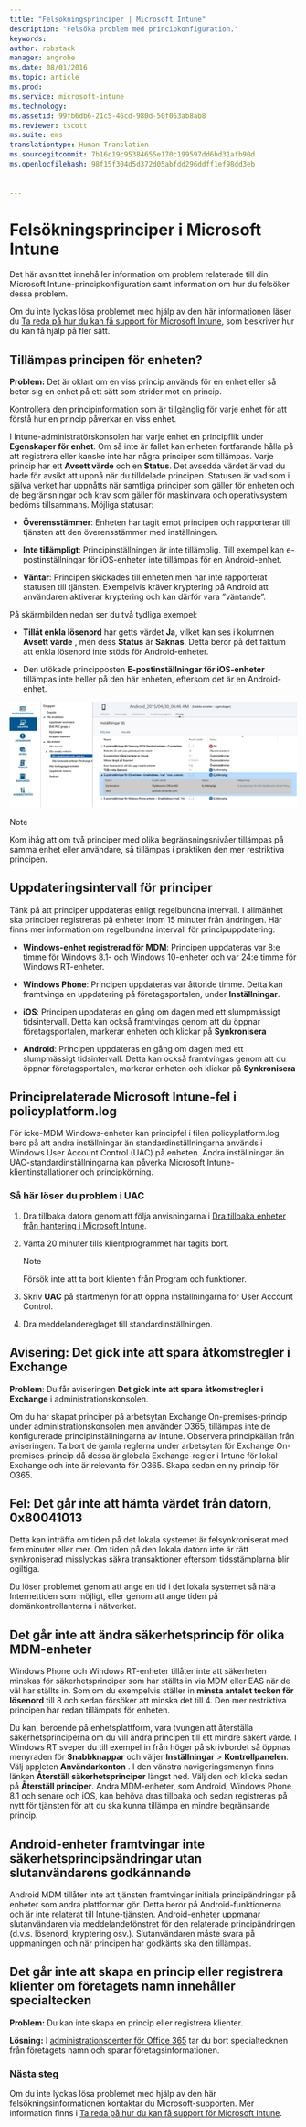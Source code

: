 ```yaml
---
title: "Felsökningsprinciper | Microsoft Intune"
description: "Felsöka problem med principkonfiguration."
keywords: 
author: robstack
manager: angrobe
ms.date: 08/01/2016
ms.topic: article
ms.prod: 
ms.service: microsoft-intune
ms.technology: 
ms.assetid: 99fb6db6-21c5-46cd-980d-50f063ab8ab8
ms.reviewer: tscott
ms.suite: ems
translationtype: Human Translation
ms.sourcegitcommit: 7b16c19c95384655e170c199597dd6bd31afb90d
ms.openlocfilehash: 98f15f304d5d372d05abfdd296ddff1ef98dd3eb


---
```


# Felsökningsprinciper i Microsoft Intune

Det här avsnittet innehåller information om problem relaterade till din Microsoft Intune-principkonfiguration samt information om hur du felsöker dessa problem.

Om du inte lyckas lösa problemet med hjälp av den här informationen läser du [Ta reda på hur du kan få support för Microsoft Intune](how-to-get-support-for-microsoft-intune.md), som beskriver hur du kan få hjälp på fler sätt.


## Tillämpas principen för enheten?
**Problem:** Det är oklart om en viss princip används för en enhet eller så beter sig en enhet på ett sätt som strider mot en princip.

Kontrollera den principinformation som är tillgänglig för varje enhet för att förstå hur  en princip påverkar en viss enhet.

I Intune-administratörskonsolen har varje enhet en principflik under **Egenskaper för enhet**. Om så inte är fallet kan enheten fortfarande hålla på att registrera eller kanske inte har några principer som tillämpas. Varje princip har ett **Avsett värde** och en **Status**. Det avsedda värdet är vad du hade för avsikt att uppnå när du tilldelade principen. Statusen är vad som i själva verket har uppnåtts när samtliga principer som gäller för enheten och de begränsningar och krav som gäller för maskinvara och operativsystem bedöms tillsammans. Möjliga statusar:

-   **Överensstämmer**: Enheten har tagit emot principen och rapporterar till tjänsten att den överensstämmer med inställningen.

-   **Inte tillämpligt**: Principinställningen är inte tillämplig. Till exempel kan e-postinställningar för iOS-enheter inte tillämpas för en Android-enhet.

-   **Väntar**: Principen skickades till enheten men har inte rapporterat statusen till tjänsten. Exempelvis kräver kryptering på Android att användaren aktiverar kryptering och kan därför vara ”väntande”.

På skärmbilden nedan ser du två tydliga exempel:

-   **Tillåt enkla lösenord** har getts värdet **Ja**, vilket kan ses i kolumnen **Avsett värde** , men dess **Status** är **Saknas**. Detta beror på det faktum att enkla lösenord inte stöds för Android-enheter.

-   Den utökade principposten **E-postinställningar för iOS-enheter** tillämpas inte heller på den här enheten, eftersom det är en Android-enhet.

![Intune-enhetsprincip](../media/Intune-Device-Policy-v.2.jpg)

> [!NOTE]
> Kom ihåg att om två principer med olika begränsningsnivåer tillämpas på samma enhet eller användare, så tillämpas i praktiken den mer restriktiva principen.

## Uppdateringsintervall för principer
Tänk på att principer uppdateras enligt regelbundna intervall. I allmänhet ska principer registreras på enheter inom 15 minuter från ändringen. Här finns mer information om regelbundna intervall för principuppdatering:

-   **Windows-enhet registrerad för MDM**: Principen uppdateras var 8:e timme för Windows 8.1- och Windows 10-enheter och var 24:e timme för Windows RT-enheter.

-   **Windows Phone**: Principen uppdateras var åttonde timme. Detta kan framtvinga en uppdatering på företagsportalen, under **Inställningar**.

-   **iOS**: Principen uppdateras en gång om dagen med ett slumpmässigt tidsintervall. Detta kan också framtvingas genom att du öppnar företagsportalen, markerar enheten och klickar på **Synkronisera**

-   **Android**: Principen uppdateras en gång om dagen med ett slumpmässigt tidsintervall. Detta kan också framtvingas genom att du öppnar företagsportalen, markerar enheten och klickar på **Synkronisera**

## Principrelaterade Microsoft Intune-fel i policyplatform.log
För icke-MDM Windows-enheter kan principfel i filen policyplatform.log bero på att andra inställningar än standardinställningarna används i Windows User Account Control (UAC) på enheten. Andra inställningar än UAC-standardinställningarna kan påverka Microsoft Intune-klientinstallationer och principkörning.

### Så här löser du problem i UAC

1.  Dra tillbaka datorn genom att följa anvisningarna i [Dra tillbaka enheter från hantering i Microsoft Intune](/intune/deploy-use/retire-devices-from-microsoft-intune-management).

2.  Vänta 20 minuter tills klientprogrammet har tagits bort.

    > [!NOTE]
    > Försök inte att ta bort klienten från Program och funktioner.

3.  Skriv **UAC** på startmenyn för att öppna inställningarna för User Account Control.

4.  Dra meddelandereglaget till standardinställningen.


## Avisering: Det gick inte att spara åtkomstregler i Exchange
**Problem**: Du får aviseringen **Det gick inte att spara åtkomstregler i Exchange**  i administrationskonsolen.

Om du har skapat principer på arbetsytan Exchange On-premises-princip under administrationskonsolen men använder O365, tillämpas inte de konfigurerade principinställningarna av Intune. Observera principkällan från aviseringen.  Ta bort de gamla reglerna under arbetsytan för Exchange On-premises-princip då dessa är globala Exchange-regler i Intune för lokal Exchange och inte är relevanta för O365. Skapa sedan en ny princip för O365.

## Fel: Det går inte att hämta värdet från datorn, 0x80041013
Detta kan inträffa om tiden på det lokala systemet är felsynkroniserat med fem minuter eller mer. Om tiden på den lokala datorn inte är rätt synkroniserad misslyckas säkra transaktioner eftersom tidsstämplarna blir ogiltiga.

Du löser problemet genom att ange en tid i det lokala systemet så nära Internettiden som möjligt, eller genom att ange tiden på domänkontrollanterna i nätverket.

## Det går inte att ändra säkerhetsprincip för olika MDM-enheter
Windows Phone och Windows RT-enheter tillåter inte att säkerheten minskas för säkerhetsprinciper som har ställts in via MDM eller EAS när de väl har ställts in. Som om du exempelvis ställer in **minsta antalet tecken för lösenord** till 8 och sedan försöker att minska det till 4. Den mer restriktiva principen har redan tillämpats för enheten.

Du kan, beroende på enhetsplattform, vara tvungen att återställa säkerhetsprinciperna om du vill ändra principen till ett mindre säkert värde.
I Windows RT sveper du till exempel in från höger på skrivbordet så öppnas menyraden för **Snabbknappar** och väljer **Inställningar** &gt; **Kontrollpanelen**.  Välj appleten **Användarkonton** .
I den vänstra navigeringsmenyn finns länken **Återställ säkerhetsprinciper** längst ned. Välj den och klicka sedan på **Återställ principer**.
Andra MDM-enheter, som Android, Windows Phone 8.1 och senare och iOS, kan behöva dras tillbaka och sedan registreras på nytt för tjänsten för att du ska kunna tillämpa en mindre begränsande princip.

## Android-enheter framtvingar inte säkerhetsprincipsändringar utan slutanvändarens godkännande
Android MDM tillåter inte att tjänsten framtvingar initiala principändringar på enheter som andra plattformar gör. Detta beror på Android-funktionerna och är inte relaterat till Intune-tjänsten. Android-enheter uppmanar slutanvändaren via meddelandefönstret för den relaterade principändringen (d.v.s. lösenord, kryptering osv.).  Slutanvändaren måste svara på uppmaningen och när principen har godkänts ska den tillämpas.

## Det går inte att skapa en princip eller registrera klienter om företagets namn innehåller specialtecken
**Problem:** Du kan inte skapa en princip eller registrera klienter.

**Lösning:** I [administrationscenter för Office 365](https://portal.office.com/) tar du bort specialtecknen från företagets namn och sparar företagsinformationen.

### Nästa steg
Om du inte lyckas lösa problemet med hjälp av den här felsökningsinformationen kontaktar du Microsoft-supporten. Mer information finns i [Ta reda på hur du kan få support för Microsoft Intune](how-to-get-support-for-microsoft-intune.md).



<!--HONumber=Aug16_HO1-->


